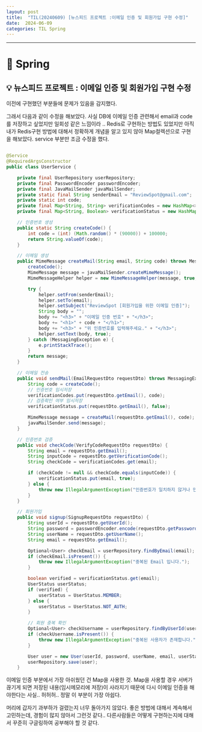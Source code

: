 ```yaml
---
layout: post
title:  "TIL(20240609) [뉴스피드 프로젝트 :이메일 인증 및 회원가입 구현 수정]"
date:  2024-06-09
categories: TIL Spring 
---
```


---------------------------------------------------------------------


# 📌 Spring

## 💡 뉴스피드 프로젝트 : 이메일 인증 및 회원가입 구현 수정

이전에 구현했던 부분들에 문제가 있음을 감지했다.

그래서 다음과 같이 수정을 해보았다. 사실 DB에 이메일 인증 관련해서 email과 code를 저장하고 싶었지만 일회성 같은 느낌이라 .. Redis로 구현하는 방법도 있었지만 아직 내가 Redis구현 방법에 대해서 정확하게 개념을 알고 있지 않아 Map컬렉션으로 구현을 해보았다.
service 부분만 조금 수정을 했다.


```java

@Service
@RequiredArgsConstructor
public class UserService {

    private final UserRepository userRepository;
    private final PasswordEncoder passwordEncoder;
    private final JavaMailSender javaMailSender;
    private static final String senderEmail = "ReviewSpot@gmail.com";
    private static int code;
    private final Map<String, String> verificationCodes = new HashMap<>();
    private final Map<String, Boolean> verificationStatus = new HashMap<>();

    // 인증번호 생성
    public static String createCode() {
        int code = (int) (Math.random() * (90000)) + 100000;
        return String.valueOf(code);
    }

    // 이메일 생성
    public MimeMessage createMail(String email, String code) throws MessagingException {
        createCode();
        MimeMessage message = javaMailSender.createMimeMessage();
        MimeMessageHelper helper = new MimeMessageHelper(message, true, "UTF-8");

        try {
            helper.setFrom(senderEmail);
            helper.setTo(email);
            helper.setSubject("ReviewSpot [회원가입을 위한 이메일 인증]");
            String body = "";
            body += "<h3>" + "이메일 인증 번호" + "</h3>";
            body += "<h1>" + code + "</h1>";
            body += "<h3>" + "위 인증번호를 입력해주세요." + "</h3>";
            helper.setText(body, true);
        } catch (MessagingException e) {
            e.printStackTrace();
        }
        return message;
    }

    // 이메일 전송
    public void sendMail(EmailRequestDto requestDto) throws MessagingException {
        String code = createCode();
        // 인증번호 임시저장
        verificationCodes.put(requestDto.getEmail(), code);
        // 검증확인 여부 임시저장
        verificationStatus.put(requestDto.getEmail(), false);

        MimeMessage message = createMail(requestDto.getEmail(), code);
        javaMailSender.send(message);
    }

    // 인증번호 검증
    public void checkCode(VerifyCodeRequestDto requestDto) {
        String email = requestDto.getEmail();
        String inputCode = requestDto.getVerificationCode();
        String checkCode = verificationCodes.get(email);

        if (checkCode != null && checkCode.equals(inputCode)) {
            verificationStatus.put(email, true);
        } else {
            throw new IllegalArgumentException("인증번호가 일치하지 않거나 만료된 인증번호 입니다.");
        }
    }

    // 회원가입
    public void signup(SignupRequestDto requestDto) {
        String userId = requestDto.getUserId();
        String password = passwordEncoder.encode(requestDto.getPassword());
        String userName = requestDto.getUserName();
        String email = requestDto.getEmail();

        Optional<User> checkEmail = userRepository.findByEmail(email);
        if (checkEmail.isPresent()) {
            throw new IllegalArgumentException("중복된 Email 입니다.");
        }

        boolean verified = verificationStatus.get(email);
        UserStatus userStatus;
        if (verified) {
            userStatus = UserStatus.MEMBER;
        } else {
            userStatus = UserStatus.NOT_AUTH;
        }

        // 회원 중복 확인
        Optional<User> checkUsername = userRepository.findByUserId(userId);
        if (checkUsername.isPresent()) {
            throw new IllegalArgumentException("중복된 사용자가 존재합니다.");
        }

        User user = new User(userId, password, userName, email, userStatus);
        userRepository.save(user);
    }

```

이메일 인증 부분에서 가장 아쉬웠던 건 Map을 사용한 것. Map을 사용할 경우 서버가 끊기게 되면 저장된 내용(임시메모리에 저장)이 사라지기 때문에 다시 이메일 인증을 해야한다는 사실.. 허허허.. 정말 이 부분이 가장 아쉽다. 

머리에 갑자기 과부하가 걸렸는지 너무 돌아가지 않았다.
좋은 방법에 대해서 계속해서 고민하는데, 경험이 많지 않아서
그런것 같다.. 다른사람들은 어떻게 구현하는지에 대해서 꾸준히 구글링하여 공부해야 할 것 같다. 







